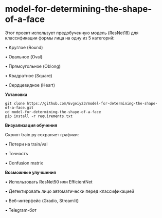 # model-for-determining-the-shape-of-a-face

Этот проект использует предобученную модель (ResNet18) для классификации формы лица на одну из 5 категорий:

•	Круглое (Round)

•	Овальное (Oval)

•	Прямоугольное (Oblong)

•	Квадратное (Square)

•	Сердцевидное (Heart)

**Установка**

```
git clone https://github.com/Evgeiy23/model-for-determining-the-shape-of-a-face.git
cd model-for-determining-the-shape-of-a-face
pip install -r requirements.txt
```

**Визуализация обучения**

Скрипт train.py сохраняет графики:

•	Потери на train/val

•	Точность

•	Confusion matrix


**Возможные улучшения**

•	Использовать ResNet50 или EfficientNet

•	Детектировать лицо автоматически перед классификацией

•	Веб-интерфейс (Gradio, Streamlit)

•	Telegram-бот
